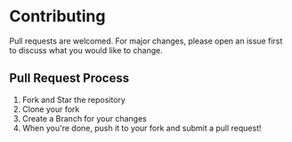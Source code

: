 # Contributing
Pull requests are welcomed. For major changes, please open an issue first to discuss what you would like to change.

## Pull Request Process
1) Fork and Star the repository
2) Clone your fork
3) Create a Branch for your changes
4) When you're done, push it to your fork and submit a pull request!
